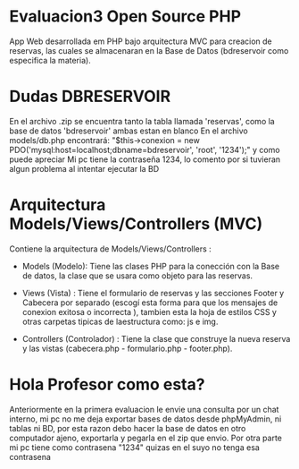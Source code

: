 # Evaluacion3 Open Source PHP
App Web desarrollada em PHP bajo arquitectura MVC para creacion de reservas, las cuales se almacenaran en la Base de Datos (bdreservoir como especifica la materia).

# Dudas DBRESERVOIR

En el archivo .zip se encuentra tanto la tabla llamada 'reservas', como la base de datos 'bdreservoir' ambas estan en blanco 
En el archivo models/db.php encontrará: "$this->conexion = new PDO('mysql:host=localhost;dbname=bdreservoir', 'root', '1234');" y como puede apreciar 
Mi pc tiene la contraseña 1234, lo comento por si tuvieran algun problema al intentar ejecutar la BD

# Arquitectura Models/Views/Controllers (MVC)
Contiene la arquitectura de Models/Views/Controllers :

- Models (Modelo): Tiene las clases PHP para la conección con la Base de datos, la clase que se usara como objeto para las reservas.

- Views (Vista) : Tiene el formulario de reservas y las secciones Footer y Cabecera por separado (escogí esta forma para que los mensajes de conexion exitosa o incorrecta ), tambien esta la hoja de estilos CSS y otras carpetas tipicas de laestructura como: js e img.

- Controllers (Controlador) : Tiene la clase que construye la nueva reserva y las vistas (cabecera.php - formulario.php - footer.php).

# Hola Profesor como esta? 

Anteriormente en la primera evaluacion le envie una consulta por un chat interno, mi pc no me deja exportar bases de datos desde phpMyAdmin, ni tablas ni BD, por esta razon debo hacer la base de datos en otro computador ajeno, exportarla y pegarla en el zip que envio.
Por otra parte mi pc tiene como contrasena "1234" quizas en el suyo no tenga esa contrasena